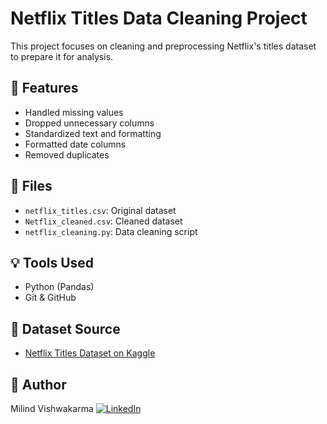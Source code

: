 # Netflix Titles Data Cleaning Project

This project focuses on cleaning and preprocessing Netflix's titles dataset to prepare it for analysis.

## 📂 Features
- Handled missing values
- Dropped unnecessary columns
- Standardized text and formatting
- Formatted date columns
- Removed duplicates

## 📁 Files
- `netflix_titles.csv`: Original dataset
- `Netflix_cleaned.csv`: Cleaned dataset
- `netflix_cleaning.py`: Data cleaning script

## 💡 Tools Used
- Python (Pandas)
- Git & GitHub

## 📌 Dataset Source

- [Netflix Titles Dataset on Kaggle](https://www.kaggle.com/datasets/shivamb/netflix-shows)

## 🚀 Author
Milind Vishwakarma
[![LinkedIn](https://img.shields.io/badge/LinkedIn-blue?style=flat&logo=linkedin)](https://www.linkedin.com/in/milindvishwakarma)